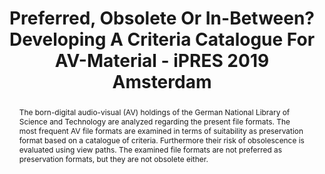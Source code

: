 ---
abstract: The born-digital audio-visual (AV) holdings of the German National Library
  of Science and Technology are analyzed regarding the present file formats. The most
  frequent AV file formats are examined in terms of suitability as preservation format
  based on a catalogue of criteria. Furthermore their risk of obsolescence is evaluated
  using view paths. The examined file formats are not preferred as preservation formats,
  but they are not obsolete either.
creators:
- Friedrich, Merle
date: null
document_url: https://services.phaidra.univie.ac.at/api/object/o:1079691/download
grand_parent: iPRES
institutions: []
keywords: []
landing_page_url: https://phaidra.univie.ac.at/o:1079691
language: eng
layout: publication
license: CC BY 4.0 International
notes_url: null
parent: iPRES 2019
presentation_url: null
size: 135706
source_name: iPRES
title: Preferred, Obsolete Or In-Between? Developing A Criteria Catalogue For AV-Material
  - iPRES 2019 Amsterdam
type: paper
year: 2019
---